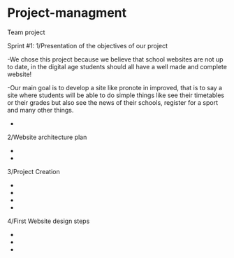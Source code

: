 # Project-managment
Team project

Sprint #1:
1/Presentation of the objectives of our project  

-We chose this project because we believe that school websites are not up to date, in the digital age students should all have a well made and complete website!

-Our main goal is to develop a site like pronote in improved, that is to say a site where students will be able to do simple things like see their timetables or their grades but also see the news of their schools, register for a sport and many other things.

-

2/Website architecture plan

-

-

3/Project Creation

-

-

-

-

4/First Website design steps

-

-

-

